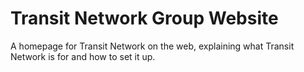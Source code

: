 # Transit Network Group Website
A homepage for Transit Network on the web, explaining what Transit Network is for and how to set it up.

